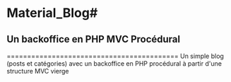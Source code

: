 # Material_Blog#
## Un backoffice en PHP MVC Procédural ##
==========================================
Un simple blog (posts et catégories) avec un backoffice en PHP procédural à partir d'une structure MVC vierge
